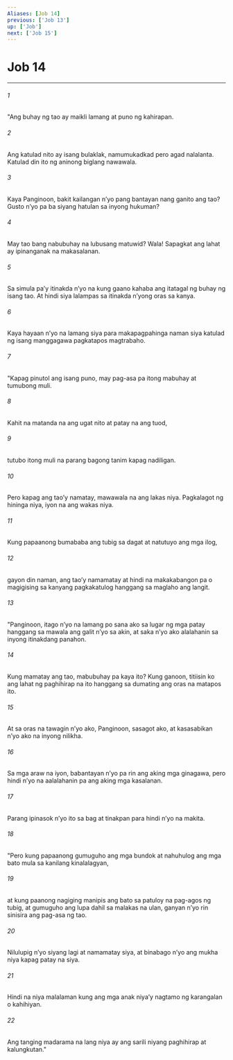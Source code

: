 ```yaml
---
Aliases: [Job 14]
previous: ['Job 13']
up: ['Job']
next: ['Job 15']
---
```

# Job 14

***






















###### 1 










"Ang buhay ng tao ay maikli lamang at puno ng kahirapan. 





















###### 2 










Ang katulad nito ay isang bulaklak, namumukadkad pero agad nalalanta. Katulad din ito ng aninong biglang nawawala. 





















###### 3 










Kaya Panginoon, bakit kailangan nʼyo pang bantayan nang ganito ang tao? Gusto nʼyo pa ba siyang hatulan sa inyong hukuman? 





















###### 4 










May tao bang nabubuhay na lubusang matuwid? Wala! Sapagkat ang lahat ay ipinanganak na makasalanan. 





















###### 5 










Sa simula paʼy itinakda nʼyo na kung gaano kahaba ang itatagal ng buhay ng isang tao. At hindi siya lalampas sa itinakda nʼyong oras sa kanya. 





















###### 6 










Kaya hayaan nʼyo na lamang siya para makapagpahinga naman siya katulad ng isang manggagawa pagkatapos magtrabaho. 





















###### 7 










"Kapag pinutol ang isang puno, may pag-asa pa itong mabuhay at tumubong muli. 





















###### 8 










Kahit na matanda na ang ugat nito at patay na ang tuod, 





















###### 9 










tutubo itong muli na parang bagong tanim kapag nadiligan. 





















###### 10 










Pero kapag ang taoʼy namatay, mawawala na ang lakas niya. Pagkalagot ng hininga niya, iyon na ang wakas niya. 





















###### 11 










Kung papaanong bumababa ang tubig sa dagat at natutuyo ang mga ilog, 





















###### 12 










gayon din naman, ang taoʼy namamatay at hindi na makakabangon pa o magigising sa kanyang pagkakatulog hanggang sa maglaho ang langit. 





















###### 13 










"Panginoon, itago nʼyo na lamang po sana ako sa lugar ng mga patay hanggang sa mawala ang galit nʼyo sa akin, at saka nʼyo ako alalahanin sa inyong itinakdang panahon. 





















###### 14 










Kung mamatay ang tao, mabubuhay pa kaya ito? Kung ganoon, titiisin ko ang lahat ng paghihirap na ito hanggang sa dumating ang oras na matapos ito. 





















###### 15 










At sa oras na tawagin nʼyo ako, Panginoon, sasagot ako, at kasasabikan nʼyo ako na inyong nilikha. 





















###### 16 










Sa mga araw na iyon, babantayan nʼyo pa rin ang aking mga ginagawa, pero hindi nʼyo na aalalahanin pa ang aking mga kasalanan. 





















###### 17 










Parang ipinasok nʼyo ito sa bag at tinakpan para hindi nʼyo na makita. 





















###### 18 










"Pero kung papaanong gumuguho ang mga bundok at nahuhulog ang mga bato mula sa kanilang kinalalagyan, 





















###### 19 










at kung paanong nagiging manipis ang bato sa patuloy na pag-agos ng tubig, at gumuguho ang lupa dahil sa malakas na ulan, ganyan nʼyo rin sinisira ang pag-asa ng tao. 





















###### 20 










Nilulupig nʼyo siyang lagi at namamatay siya, at binabago nʼyo ang mukha niya kapag patay na siya. 





















###### 21 










Hindi na niya malalaman kung ang mga anak niyaʼy nagtamo ng karangalan o kahihiyan. 





















###### 22 










Ang tanging madarama na lang niya ay ang sarili niyang paghihirap at kalungkutan."
